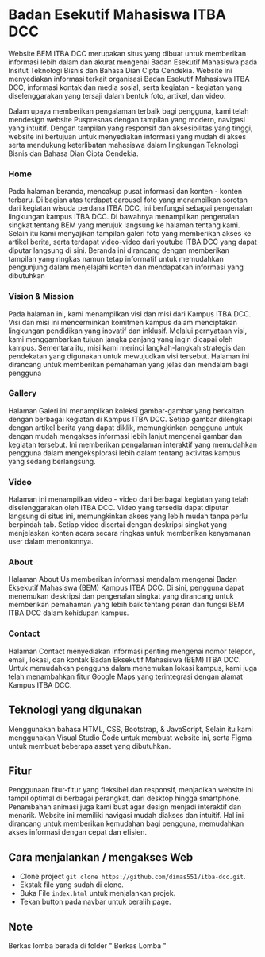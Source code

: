 ﻿# Badan Esekutif Mahasiswa ITBA DCC

Website BEM ITBA DCC merupakan situs yang dibuat untuk memberikan informasi lebih dalam dan akurat mengenai Badan Esekutif Mahasiswa pada Insitut Teknologi Bisnis dan Bahasa Dian Cipta Cendekia. Website ini menyediakan informasi terkait organisasi Badan Esekutif Mahasiswa ITBA DCC, informasi kontak dan media sosial, serta kegiatan - kegiatan yang diselenggarakan yang tersaji dalam bentuk foto, artikel, dan video.

Dalam upaya memberikan pengalaman terbaik bagi pengguna, kami telah mendesign website Puspresnas dengan tampilan yang modern, navigasi yang intuitif. Dengan tampilan yang responsif dan aksesibilitas yang tinggi, website ini bertujuan untuk menyediakan informasi yang mudah di akses serta mendukung keterlibatan mahasiswa dalam lingkungan Teknologi Bisnis dan Bahasa Dian Cipta Cendekia.

### Home

Pada halaman beranda, mencakup pusat informasi dan konten - konten terbaru. Di bagian atas terdapat carousel foto yang menampilkan sorotan dari kegiatan wisuda perdana ITBA DCC, ini berfungsi sebagai pengenalan lingkungan kampus ITBA DCC. Di bawahnya menampilkan pengenalan singkat tentang BEM yang merujuk langsung ke halaman tentang kami. Selain itu kami menyajikan tampilan galeri foto yang memberikan akses ke artikel berita, serta terdapat video-video dari youtube ITBA DCC yang dapat diputar langsung di sini. Beranda ini dirancang dengan memberikan tampilan yang ringkas namun tetap informatif untuk memudahkan pengunjung dalam menjelajahi konten dan mendapatkan informasi yang dibutuhkan

### Vision & Mission

Pada halaman ini, kami menampilkan visi dan misi dari Kampus ITBA DCC. Visi dan misi ini mencerminkan komitmen kampus dalam menciptakan lingkungan pendidikan yang inovatif dan inklusif. Melalui pernyataan visi, kami menggambarkan tujuan jangka panjang yang ingin dicapai oleh kampus. Sementara itu, misi kami merinci langkah-langkah strategis dan pendekatan yang digunakan untuk mewujudkan visi tersebut. Halaman ini dirancang untuk memberikan pemahaman yang jelas dan mendalam bagi pengguna

### Gallery

Halaman Galeri ini menampilkan koleksi gambar-gambar yang berkaitan dengan berbagai kegiatan di Kampus ITBA DCC. Setiap gambar dilengkapi dengan artikel berita yang dapat diklik, memungkinkan pengguna untuk dengan mudah mengakses informasi lebih lanjut mengenai gambar dan kegiatan tersebut. Ini memberikan pengalaman interaktif yang memudahkan pengguna dalam mengeksplorasi lebih dalam tentang aktivitas kampus yang sedang berlangsung.

### Video

Halaman ini menampilkan video - video dari berbagai kegiatan yang telah diselenggarakan oleh ITBA DCC. Video yang tersedia dapat diputar langsung di situs ini, memungkinkan akses yang lebih mudah tanpa perlu berpindah tab.
Setiap video disertai dengan deskripsi singkat yang menjelaskan konten acara secara ringkas untuk memberikan kenyamanan user dalam menontonnya.

### About

Halaman About Us memberikan informasi mendalam mengenai Badan Eksekutif Mahasiswa (BEM) Kampus ITBA DCC. Di sini, pengguna dapat menemukan deskripsi dan pengenalan singkat yang dirancang untuk memberikan pemahaman yang lebih baik tentang peran dan fungsi BEM ITBA DCC dalam kehidupan kampus.

### Contact

Halaman Contact menyediakan informasi penting mengenai nomor telepon, email, lokasi, dan kontak Badan Eksekutif Mahasiswa (BEM) ITBA DCC. Untuk memudahkan pengguna dalam menemukan lokasi kampus, kami juga telah menambahkan fitur Google Maps yang terintegrasi dengan alamat Kampus ITBA DCC.

## Teknologi yang digunakan

Menggunakan bahasa HTML, CSS, Bootstrap, & JavaScript, Selain itu kami menggunakan Visual Studio Code untuk membuat website ini, serta Figma untuk membuat beberapa asset yang dibutuhkan.

## Fitur

Penggunaan fitur-fitur yang fleksibel dan responsif, menjadikan website ini tampil optimal di berbagai perangkat, dari desktop hingga smartphone. Penambahan animasi juga kami buat agar design menjadi interaktif dan menarik. Website ini memiliki navigasi mudah diakses dan intuitif. Hal ini dirancang untuk memberikan kemudahan bagi pengguna, memudahkan akses informasi dengan cepat dan efisien.

## Cara menjalankan / mengakses Web

- Clone project `git clone https://github.com/dimas551/itba-dcc.git`.
- Ekstak file yang sudah di clone.
- Buka File `index.html` untuk menjalankan projek.
- Tekan button pada navbar untuk beralih page.

## Note

Berkas lomba berada di folder " Berkas Lomba "
